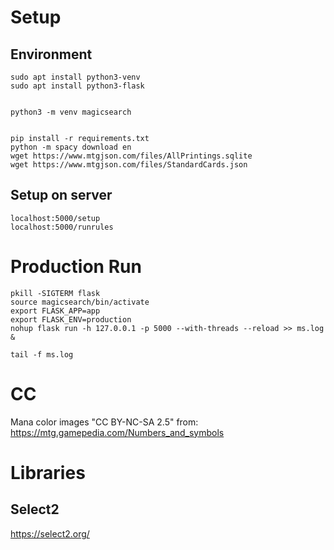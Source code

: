 
# Setup

## Environment

    sudo apt install python3-venv
    sudo apt install python3-flask


    python3 -m venv magicsearch


    pip install -r requirements.txt
    python -m spacy download en
    wget https://www.mtgjson.com/files/AllPrintings.sqlite
    wget https://www.mtgjson.com/files/StandardCards.json

## Setup on server

    localhost:5000/setup
    localhost:5000/runrules


# Production Run

    pkill -SIGTERM flask
    source magicsearch/bin/activate
    export FLASK_APP=app
    export FLASK_ENV=production
    nohup flask run -h 127.0.0.1 -p 5000 --with-threads --reload >> ms.log &

    tail -f ms.log

# CC

Mana color images "CC BY-NC-SA 2.5" from: https://mtg.gamepedia.com/Numbers_and_symbols


# Libraries

## Select2

https://select2.org/

